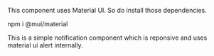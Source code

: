 This component uses Material UI. So do install those dependencies.

npm i @mui/material

This is a simple notification component which is reponsive and uses material ui alert internally.